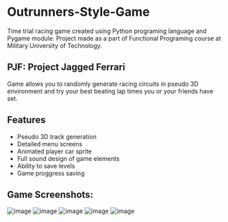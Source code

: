 # Outrunners-Style-Game
Time trial racing game created using Python programing language and Pygame module. 
Project made as a part of Functional Programing course at Military University of Technology.

## PJF: Project Jagged Ferrari
Game allows you to randomly generate racing circuits in pseudo 3D environment and try your best beating lap times you or your friends have set.

## Features
- Pseudo 3D track generation
- Detailed menu screens
- Animated player car sprite
- Full sound design of game elements
- Ability to save levels
- Game proggress saving

## Game Screenshots:
![image](https://user-images.githubusercontent.com/73967066/211585331-97277235-cd22-47bd-8be3-fd06a8f1f988.png)
![image](https://user-images.githubusercontent.com/73967066/211585451-7b2f3675-1eac-4a6d-9a45-149d371c19cc.png)
![image](https://user-images.githubusercontent.com/73967066/211585536-6de7dfa8-2335-4e36-ae05-10cd6b1ff012.png)
![image](https://user-images.githubusercontent.com/73967066/211585681-6fe0a397-859f-46b0-a156-9d86cf8bc8fa.png)
![image](https://user-images.githubusercontent.com/73967066/211585972-eb94c1ce-a4de-44d3-9f38-ab886fa1e6bb.png)
